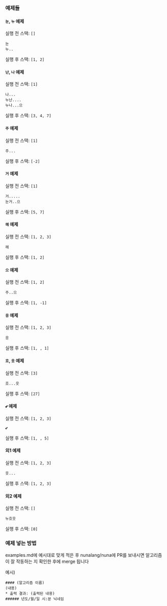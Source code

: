 ### 예제들
#### `눈`, `누` 예제
실행 전 스택: `[]`
```
눈
누..
```
실행 후 스택: `[1, 2]`

#### `난`, `나` 예제
실행 전 스택: `[1]`
```
나...
누난....
누나...으
```
실행 후 스택: `[3, 4, 7]`

#### `주` 예제
실행 전 스택: `[1]`
```
주...
```
실행 후 스택: `[-2]`

#### `거` 예제
실행 전 스택: `[1]`
```
거.....
눈거..으
```
실행 후 스택: `[5, 7]`

#### `헤` 예제
실행 전 스택: `[1, 2, 3]`
```
헤
```
실행 후 스택: `[1, 2]`

#### `으` 예제
실행 전 스택: `[1, 2]`
```
주..으
```
실행 후 스택: `[1, -1]`

#### `응` 예제
실행 전 스택: `[1, 2, 3]`
```
응
```
실행 후 스택: `[1, , 1]`

#### `흐`, `읏` 예제
실행 전 스택: `[3]`
```
흐...읏
```
실행 후 스택: `[27]`

#### `💕` 예제
실행 전 스택: `[1, 2, 3]`
```
💕
```
실행 후 스택: `[1, , 5]`

#### 외1 예제
실행 전 스택: `[1, 2, 3]`
```
읏...
```
실행 후 스택: `[1, 2, 3]`

#### 외2 예제
실행 전 스택: `[]`
```
누흐읏
```
실행 후 스택: `[0]`


### 예제 넣는 방법
examples.md에 예시대로 맞게 적은 후 nunalang/nuna에 PR를 보내시면 알고리즘이 잘 작동하는 지 확인한 후에 merge 됩니다 

예시)
```
#### (알고리즘 이름)
(내용)
* 출력 결과: (출력된 내용)
###### 년도/월/일 시:분 닉네임
```
